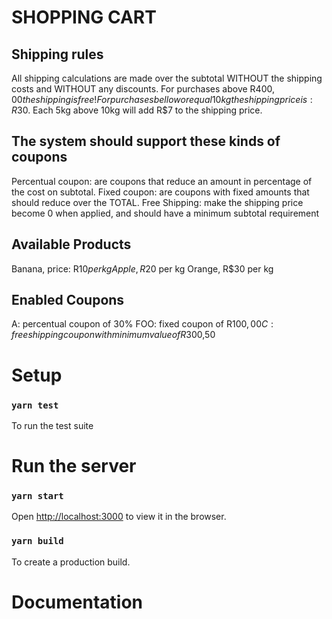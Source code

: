# SHOPPING CART

## Shipping rules
All shipping calculations are made over the subtotal WITHOUT the shipping costs and WITHOUT any discounts.
For purchases above R$400,00 the shipping is free!
For purchases bellow or equal 10kg the shipping price is: R$30.
Each 5kg above 10kg will add R$7 to the shipping price.

## The system should support these kinds of coupons
Percentual coupon: are coupons that reduce an amount in percentage of the cost on subtotal.
Fixed coupon: are coupons with fixed amounts that should reduce over the TOTAL.
Free Shipping: make the shipping price become 0 when applied, and should have a minimum subtotal requirement

## Available Products
Banana, price: R$10 per kg
Apple, R$20 per kg
Orange, R$30 per kg

## Enabled Coupons
A: percentual coupon of 30%
FOO: fixed coupon of R$100,00
C: free shipping coupon with minimum value of R$300,50

# Setup

### `yarn test`
To run the test suite

# Run the server
### `yarn start`
Open [http://localhost:3000](http://localhost:3000) to view it in the browser.

### `yarn build`
To create a production build.

# Documentation
